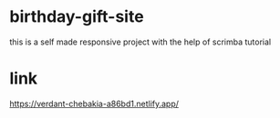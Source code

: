 # birthday-gift-site
this is a self made responsive project with the help of scrimba tutorial

# link
https://verdant-chebakia-a86bd1.netlify.app/

